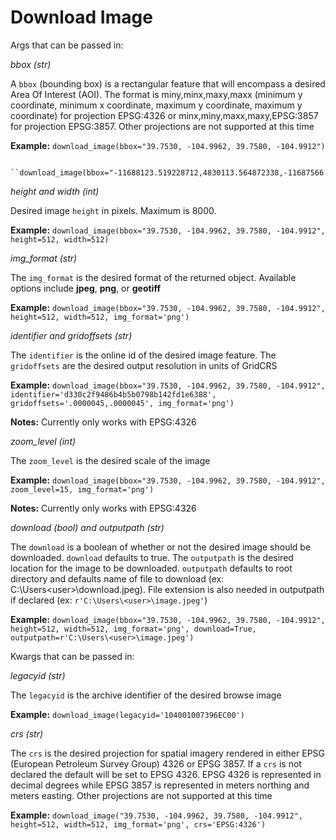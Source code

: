 **Download Image**
==================

Args that can be passed in:

 *bbox (str)*

  A ``bbox`` (bounding box) is a rectangular feature that will encompass a desired Area Of Interest (AOI).
  The format is miny,minx,maxy,maxx (minimum y coordinate, minimum x coordinate, maximum y coordinate, maximum y coordinate) for
  projection EPSG:4326 or minx,miny,maxx,maxy,EPSG:3857 for projection EPSG:3857. Other projections are not supported at this time

   **Example:**
     ``download_image(bbox="39.7530, -104.9962, 39.7580, -104.9912")``

     ``download_image(bbox="-11688123.519228712,4830113.564872338,-11687566.921774745,4830837.565406834,EPSG:3857")``

 *height and width (int)*

  Desired image ``height`` in pixels. Maximum is 8000.

   **Example:**
     ``download_image(bbox="39.7530, -104.9962, 39.7580, -104.9912", height=512, width=512)``

 *img_format (str)*

  The ``img_format`` is the desired format of the returned object. Available options include **jpeg**, **png**, or **geotiff**

   **Example:**
     ``download_image(bbox="39.7530, -104.9962, 39.7580, -104.9912", height=512, width=512, img_format='png')``

 *identifier and gridoffsets (str)*

  The ``identifier`` is the online id of the desired image feature. The ``gridoffsets`` are the desired output resolution in units of GridCRS

   **Example:**
     ``download_image(bbox="39.7530, -104.9962, 39.7580, -104.9912", identifier='d330c2f9486b4b5b0798b142fd1e6388', gridoffsets='.0000045,.0000045', img_format='png')``

   **Notes:**
     Currently only works with EPSG:4326

 *zoom_level (int)*

  The ``zoom_level`` is the desired scale of the image

   **Example:**
     ``download_image(bbox="39.7530, -104.9962, 39.7580, -104.9912", zoom_level=15, img_format='png')``

   **Notes:**
     Currently only works with EPSG:4326

 *download (bool) and outputpath (str)*

  The ``download`` is a boolean of whether or not the desired image should be downloaded. ``download`` defaults to true. The ``outputpath`` is the desired location for the image to be downloaded. ``outputpath`` defaults to root directory and defaults name of file to download (ex: C:\Users\<user>\download.jpeg). File extension is also needed in outputpath if declared (ex: ``r'C:\Users\<user>\image.jpeg'``)

   **Example:**
     ``download_image(bbox="39.7530, -104.9962, 39.7580, -104.9912", height=512, width=512, img_format='png', download=True, outputpath=r'C:\Users\<user>\image.jpeg')``

Kwargs that can be passed in:

 *legacyid (str)*

  The ``legacyid`` is the archive identifier of the desired browse image

   **Example:**
     ``download_image(legacyid='104001007396EC00')``

 *crs (str)*

  The ``crs`` is the desired projection for spatial imagery rendered in either EPSG (European Petroleum Survey Group) 4326 or EPSG 
  3857. If a ``crs`` is not declared the default will be set to EPSG 4326. EPSG 4326 is represented in decimal degrees while 
  EPSG 3857 is represented in meters northing and meters easting. Other projections are not supported at this time

   **Example:**
     ``download_image("39.7530, -104.9962, 39.7580, -104.9912", height=512, width=512, img_format='png', crs='EPSG:4326')``